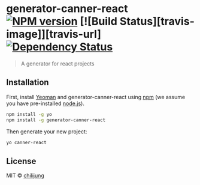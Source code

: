 # generator-canner-react [![NPM version][npm-image]][npm-url] [![Build Status][travis-image]][travis-url] [![Dependency Status][daviddm-image]][daviddm-url]
> A generator for react projects

## Installation

First, install [Yeoman](http://yeoman.io) and generator-canner-react using [npm](https://www.npmjs.com/) (we assume you have pre-installed [node.js](https://nodejs.org/)).

```bash
npm install -g yo
npm install -g generator-canner-react
```

Then generate your new project:

```bash
yo canner-react
```

## License

MIT © [chilijung](https://github.com/chilijung)


[npm-image]: https://badge.fury.io/js/generator-canner-react.svg
[npm-url]: https://npmjs.org/package/generator-canner-react
[daviddm-image]: https://david-dm.org/canner/generator-canner-react.svg?theme=shields.io
[daviddm-url]: https://david-dm.org/canner/generator-canner-react

